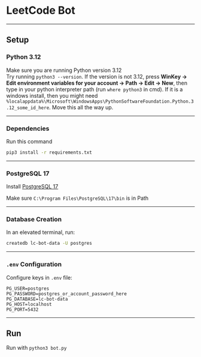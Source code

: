# LeetCode Bot

---

## Setup

### Python 3.12

Make sure you are running Python version 3.12  
Try running `python3 --version`. If the version is not 3.12, press **WinKey → Edit environment variables for your account → Path → Edit → New**, then type in your python interpreter path (run `where python3` in cmd). If it is a windows install, then you might need `%localappdata%\Microsoft\WindowsApps\PythonSoftwareFoundation.Python.3.12_some_id_here`. Move this all the way up.

---

### Dependencies

Run this command

```bash
pip3 install -r requirements.txt
```

---

### PostgreSQL 17

Install [PostgreSQL 17](https://www.enterprisedb.com/downloads/postgres-postgresql-downloads)

Make sure `C:\Program Files\PostgreSQL\17\bin` is in Path  

---

### Database Creation

In an elevated terminal, run:

```bash
createdb lc-bot-data -U postgres
```

---

### `.env` Configuration

Configure keys in `.env` file:

```env
PG_USER=postgres
PG_PASSWORD=postgres_or_account_password_here
PG_DATABASE=lc-bot-data
PG_HOST=localhost
PG_PORT=5432
```

---

## Run

Run with `python3 bot.py`
